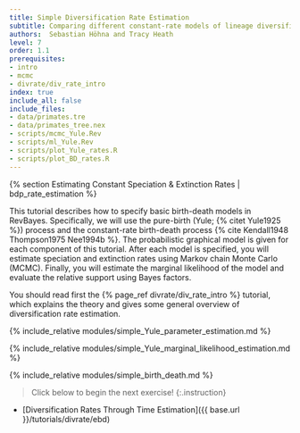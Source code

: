 ```yaml
---
title: Simple Diversification Rate Estimation
subtitle: Comparing different constant-rate models of lineage diversification
authors:  Sebastian Höhna and Tracy Heath
level: 7
order: 1.1
prerequisites:
- intro
- mcmc
- divrate/div_rate_intro
index: true
include_all: false
include_files:
- data/primates.tre
- data/primates_tree.nex
- scripts/mcmc_Yule.Rev
- scripts/ml_Yule.Rev
- scripts/plot_Yule_rates.R
- scripts/plot_BD_rates.R
---
```



{% section Estimating Constant Speciation & Extinction Rates | bdp_rate_estimation %}

This tutorial describes how to specify basic birth-death models in RevBayes.
Specifically, we will use the pure-birth (Yule; {% citet Yule1925 %}) process and the constant-rate birth-death process
{% cite Kendall1948 Thompson1975 Nee1994b %}.
The probabilistic graphical model is given for each component of this tutorial.
After each model is specified, you will estimate speciation and extinction rates using Markov chain Monte Carlo (MCMC).
Finally, you will estimate the marginal likelihood of the model and evaluate the
relative support using Bayes factors.

You should read first the {% page_ref divrate/div_rate_intro %} tutorial, which explains the theory and
gives some general overview of diversification rate estimation.


{% include_relative modules/simple_Yule_parameter_estimation.md %}

{% include_relative modules/simple_Yule_marginal_likelihood_estimation.md %}

{% include_relative modules/simple_birth_death.md %}


>Click below to begin the next exercise!
{:.instruction}

* [Diversification Rates Through Time Estimation]({{ base.url }}/tutorials/divrate/ebd)
